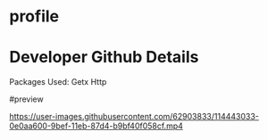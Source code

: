 # profile

# Developer Github Details
Packages Used:
Getx
Http


#preview


https://user-images.githubusercontent.com/62903833/114443033-0e0aa600-9bef-11eb-87d4-b9bf40f058cf.mp4






